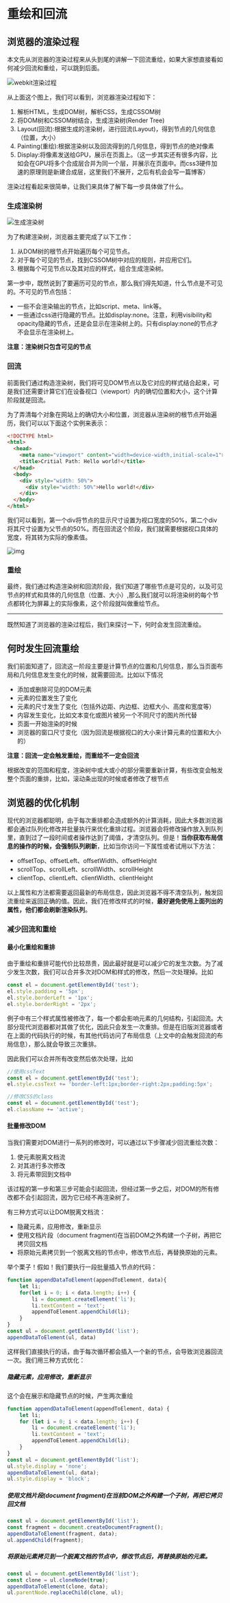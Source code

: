 # 重绘和回流

## 浏览器的渲染过程

本文先从浏览器的渲染过程来从头到尾的讲解一下回流重绘，如果大家想直接看如何减少回流和重绘，可以跳到后面。

![webkit渲染过程](https://segmentfault.com/img/remote/1460000017329983?w=624&h=289)

从上面这个图上，我们可以看到，浏览器渲染过程如下：

1. 解析HTML，生成DOM树，解析CSS，生成CSSOM树
2. 将DOM树和CSSOM树结合，生成渲染树(Render Tree)
3. Layout(回流):根据生成的渲染树，进行回流(Layout)，得到节点的几何信息（位置，大小）
4. Painting(重绘):根据渲染树以及回流得到的几何信息，得到节点的绝对像素
5. Display:将像素发送给GPU，展示在页面上。（这一步其实还有很多内容，比如会在GPU将多个合成层合并为同一个层，并展示在页面中。而css3硬件加速的原理则是新建合成层，这里我们不展开，之后有机会会写一篇博客）

渲染过程看起来很简单，让我们来具体了解下每一步具体做了什么。

### 生成渲染树

![生成渲染树](https://segmentfault.com/img/remote/1460000017329984?w=1150&h=537)

为了构建渲染树，浏览器主要完成了以下工作：

1. 从DOM树的根节点开始遍历每个可见节点。
2. 对于每个可见的节点，找到CSSOM树中对应的规则，并应用它们。
3. 根据每个可见节点以及其对应的样式，组合生成渲染树。

第一步中，既然说到了要遍历可见的节点，那么我们得先知道，什么节点是不可见的。不可见的节点包括：

- 一些不会渲染输出的节点，比如script、meta、link等。
- 一些通过css进行隐藏的节点。比如display:none。注意，利用visibility和opacity隐藏的节点，还是会显示在渲染树上的。只有display:none的节点才不会显示在渲染树上。

**注意：渲染树只包含可见的节点**

### 回流

前面我们通过构造渲染树，我们将可见DOM节点以及它对应的样式结合起来，可是我们还需要计算它们在设备视口（viewport）内的确切位置和大小，这个计算阶段就是回流。

为了弄清每个对象在网站上的确切大小和位置，浏览器从渲染树的根节点开始遍历，我们可以以下面这个实例来表示：

```html
<!DOCTYPE html>
<html>
  <head>
    <meta name="viewport" content="width=device-width,initial-scale=1">
    <title>Critial Path: Hello world!</title>
  </head>
  <body>
    <div style="width: 50%">
      <div style="width: 50%">Hello world!</div>
    </div>
  </body>
</html>
```

我们可以看到，第一个div将节点的显示尺寸设置为视口宽度的50%，第二个div将其尺寸设置为父节点的50%。而在回流这个阶段，我们就需要根据视口具体的宽度，将其转为实际的像素值。

![img](https://segmentfault.com/img/remote/1460000017329985)

### 重绘

最终，我们通过构造渲染树和回流阶段，我们知道了哪些节点是可见的，以及可见节点的样式和具体的几何信息（位置、大小）,那么我们就可以将渲染树的每个节点都转化为屏幕上的实际像素，这个阶段就叫做重绘节点。

------





既然知道了浏览器的渲染过程后，我们来探讨一下，何时会发生回流重绘。

## 何时发生回流重绘

我们前面知道了，回流这一阶段主要是计算节点的位置和几何信息，那么当页面布局和几何信息发生变化的时候，就需要回流。比如以下情况

- 添加或删除可见的DOM元素
- 元素的位置发生了变化
- 元素的尺寸发生了变化（包括外边距、内边框、边框大小、高度和宽度等）
- 内容发生变化，比如文本变化或图片被另一个不同尺寸的图片所代替
- 页面一开始渲染的时候
- 浏览器的窗口尺寸变化（因为回流是根据视口的大小来计算元素的位置和大小的）

**注意：回流一定会触发重绘，而重绘不一定会回流**

根据改变的范围和程度，渲染树中或大或小的部分需要重新计算，有些改变会触发整个页面的重排，比如，滚动条出现的时候或者修改了根节点

## 浏览器的优化机制

现代的浏览器都聪明，由于每次重排都会造成额外的计算消耗，因此大多数浏览器都会通过队列化修改并批量执行来优化重排过程。浏览器会将修改操作放入到队列里，直到过了一段时间或者操作达到了阈值，才清空队列。但是！**当你获取布局信息的操作的时候，会强制队列刷新**，比如当你访问一下属性或者试用以下方法：

- offsetTop、offsetLeft、offsetWidth、offsetHeight
- scrollTop、scrollLeft、scrollWidth、scrollHeight
- clientTop、clientLeft、clientWidth、clientHeight

以上属性和方法都需要返回最新的布局信息，因此浏览器不得不清空队列，触发回流重绘来返回正确的值。因此，我们在修改样式的时候，**最好避免使用上面列出的属性，他们都会刷新渲染队列**。

### 减少回流和重绘

#### 最小化重绘和重排

由于重绘和重排可能代价比较昂贵，因此最好就是可以减少它的发生次数。为了减少发生次数，我们可以合并多次对DOM和样式的修改，然后一次处理掉。比如

```js
const el = document.getElementById('test');
el.style.padding = '5px';
el.style.borderLeft = '1px';
el.style.borderRight = '2px';
```

例子中有三个样式属性被修改了，每一个都会影响元素的几何结构，引起回流。大部分现代浏览器都对其做了优化，因此只会发生一次重排。但是在旧版浏览器或者在上面的代码执行的时候，有其他代码访问了布局信息（上文中的会触发回流的布局信息），那么就会导致三次重排。

因此我们可以合并所有改变然后依次处理，比如

```js
//使用cssText
const el = document.getElementById('test');
el.style.cssText += 'border-left:1px;border-right:2px;padding:5px';
```

```js
//修改CSS的class
const el = document.getElementById('test');
el.className += 'active';
```

#### 批量修改DOM

当我们需要对DOM进行一系列的修改时，可以通过以下步骤减少回流重绘次数：

1. 使元素脱离文档流
2. 对其进行多次修改
3. 将元素带回到文档中

该过程的第一步和第三步可能会引起回流，但经过第一步之后，对DOM的所有修改都不会引起回流，因为它已经不再渲染树了。

有三种方式可以让DOM脱离文档流：

- 隐藏元素，应用修改，重新显示
- 使用文档片段（document fragment)在当前DOM之外构建一个子树，再把它拷贝回文档
- 将原始元素拷贝到一个脱离文档的节点中，修改节点后，再替换原始的元素。

举个栗子！假如！我们要执行一段批量插入节点的代码：

```js
function appendDataToElement(appendToElement, data){
    let li;
    for(let i = 0; i < data.length; i++) {
        li = document.createElement('li');
        li.textContent = 'text';
        appendToElement.appendChild(li);
    }
}
const ul = document.getElementById('list');
appendDataToElement(ul, data)
```

这样我们直接执行的话，由于每次循环都会插入一个新的节点，会导致浏览器回流一次。我们用三种方式优化：

##### 隐藏元素，应用修改，重新显示

这个会在展示和隐藏节点的时候，产生两次重绘

```js
function appendDataToElement(appendToElement, data) {
    let li;
    for (let i = 0; i < data.length; i++) {
        li = document.createElement('li');
        li.textContent = 'text';
        appendToElement.appendChild(li);
    }
}
const ul = document.getElementById('list');
ul.style.display = 'none';
appendDataToElement(ul, data);
ul.style.display = 'block';
```

##### 使用文档片段(document fragment)在当前DOM之外构建一个子树，再把它拷贝回文档

```js
const ul = document.getElementById('list');
const fragment = document.createDocumentFragment();
appendDataToElement(fragment, data);
ul.appendChild(fragment);
```

##### 将原始元素拷贝到一个脱离文档的节点中，修改节点后，再替换原始的元素。

```js
const ul = document.getElementById('list');
const clone = ul.cloneNode(true);
appendDataToElement(clone, data);
ul.parentNode.replaceChild(clone, ul);
```